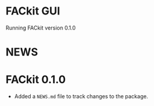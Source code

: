 
<!-- README.md is generated from README.Rmd. Please edit that file -->
FACkit GUI
==========

Running FACkit version 0.1.0

NEWS
====

<!--html_preserve-->
<h1>
FACkit 0.1.0
</h1>
<ul>
<li>
Added a <code>NEWS.md</code> file to track changes to the package.
</li>
</ul>
<!--/html_preserve-->
